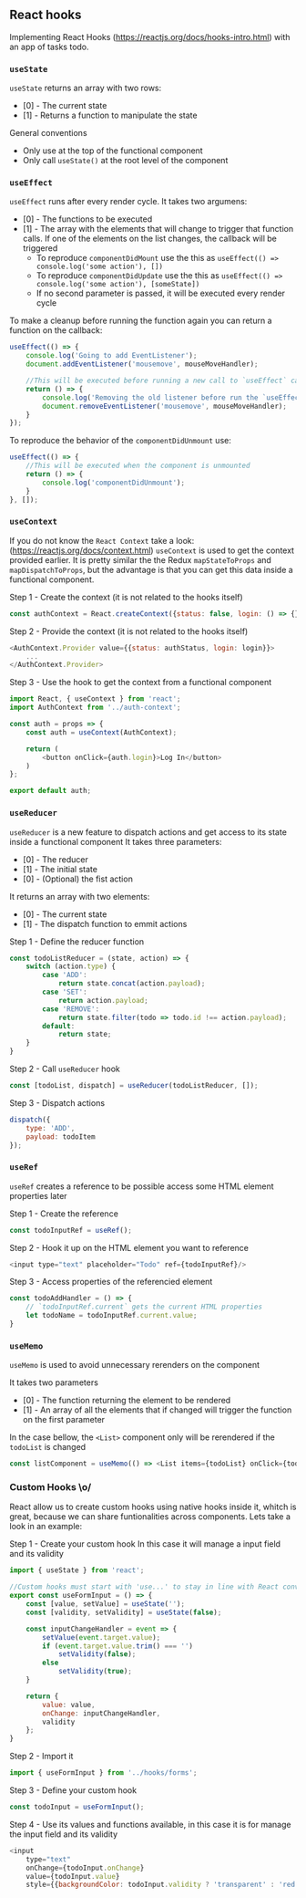 ## React hooks

Implementing React Hooks (https://reactjs.org/docs/hooks-intro.html) with an app of tasks todo.

### `useState`

`useState` returns an array with two rows:
* [0] - The current state
* [1] - Returns a function to manipulate the state

General conventions
* Only use at the top of the functional component
* Only call `useState()` at the root level of the component

### `useEffect`

`useEffect` runs after every render cycle.
It takes two argumens:
* [0] - The functions to be executed
* [1] - The array with the elements that will change to trigger that function calls. If one of the elements on the list changes, the callback will be triggered
    - To reproduce `componentDidMount` use the this as `useEffect(() => console.log('some action'), [])`
    - To reproduce `componentDidUpdate` use the this as `useEffect(() => console.log('some action'), [someState])`
    - If no second parameter is passed, it will be executed every render cycle

To make a cleanup before running the function again you can return a function  on the callback:
```javascript
useEffect(() => {
    console.log('Going to add EventListener');
    document.addEventListener('mousemove', mouseMoveHandler);

    //This will be executed before running a new call to `useEffect` callback
    return () => {
        console.log('Removing the old listener before run the `useEffect` callback again');
        document.removeEventListener('mousemove', mouseMoveHandler);
    }
});
```

To reproduce the behavior of the `componentDidUnmount` use:
```javascript
useEffect(() => {
    //This will be executed when the component is unmounted
    return () => {
        console.log('componentDidUnmount');
    }
}, []);
```

### `useContext`

If you do not know the `React Context` take a look: (https://reactjs.org/docs/context.html)
`useContext` is used to get the context provided earlier. It is pretty similar the the Redux `mapStateToProps` and `mapDispatchToProps`, but the advantage is that you can get this data inside a functional component.

Step 1 - Create the context (it is not related to the hooks itself)
```javascript
const authContext = React.createContext({status: false, login: () => {}});
```

Step 2 - Provide the context (it is not related to the hooks itself)
```javascript
<AuthContext.Provider value={{status: authStatus, login: login}}>
    ...
</AuthContext.Provider>
```

Step 3 - Use the hook to get the context from  a functional component
```javascript
import React, { useContext } from 'react';
import AuthContext from '../auth-context';

const auth = props => {
    const auth = useContext(AuthContext);

    return (
        <button onClick={auth.login}>Log In</button> 
    )
};

export default auth;
```

### `useReducer`

`useReducer` is a new feature to dispatch actions and get access to its state inside a functional component
It takes three parameters:
* [0] - The reducer
* [1] - The initial state
* [0] - (Optional) the fist action

It returns an array with two elements:
* [0] - The current state
* [1] - The dispatch function to emmit actions

Step 1 - Define the reducer function
```javascript
const todoListReducer = (state, action) => {
    switch (action.type) {
        case 'ADD':
            return state.concat(action.payload);
        case 'SET':
            return action.payload;
        case 'REMOVE':
            return state.filter(todo => todo.id !== action.payload);
        default:
            return state;
    }
}
```

Step 2 - Call `useReducer` hook
```javascript
const [todoList, dispatch] = useReducer(todoListReducer, []);
```

Step 3 - Dispatch actions
```javascript
dispatch({
    type: 'ADD',
    payload: todoItem
});
```

### `useRef`

`useRef` creates a reference to be possible access some HTML element properties later 

Step 1 - Create the reference
```javascript
const todoInputRef = useRef();
```

Step 2 - Hook it up on the HTML element you want to reference
```javascript
<input type="text" placeholder="Todo" ref={todoInputRef}/>
```

Step 3 - Access properties of the referencied element
```javascript
const todoAddHandler = () => {
    // `todoInputRef.current` gets the current HTML properties
    let todoName = todoInputRef.current.value;
}
```

### `useMemo`

`useMemo` is used to avoid unnecessary rerenders on the component

It takes two parameters
* [0] - The function  returning the element to be rendered
* [1] - An array of all the elements that if changed will trigger the function on the first parameter

In the case bellow, the `<List>` component only will be rerendered if the `todoList` is changed
```javascript
const listComponent = useMemo(() => <List items={todoList} onClick={todoRemoveHandler} />, [todoList]);
```

### Custom Hooks \o/

React allow us to create custom hooks using native hooks inside it, whitch is great, because we can share funtionalities across components.
Lets take a look in an example:

Step 1 - Create your custom hook
In this case it will manage a input field and its validity
```javascript
import { useState } from 'react';

//Custom hooks must start with 'use...' to stay in line with React conventions
export const useFormInput = () => {
    const [value, setValue] = useState('');
    const [validity, setValidity] = useState(false);

    const inputChangeHandler = event => {
        setValue(event.target.value);
        if (event.target.value.trim() === '')
            setValidity(false);
        else
            setValidity(true);
    }

    return { 
        value: value,
        onChange: inputChangeHandler,
        validity
    };
}
```

Step 2 - Import it
```javascript
import { useFormInput } from '../hooks/forms';
```

Step 3 - Define your custom hook
```javascript
const todoInput = useFormInput();
```

Step 4 - Use its values and functions available, in this case it is for manage the input field and its validity
```javascript
<input 
    type="text" 
    onChange={todoInput.onChange}
    value={todoInput.value}
    style={{backgroundColor: todoInput.validity ? 'transparent' : 'red'}}/>
```

